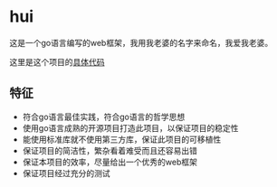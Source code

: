 # hui
这是一个go语言编写的web框架，我用我老婆的名字来命名，我爱我老婆。

这里是这个项目的[具体代码](https://github.com/shgopher/hui)

## 特征
- 符合go语言最佳实践，符合go语言的哲学思想
- 使用go语言成熟的开源项目打造此项目，以保证项目的稳定性
- 能使用标准库就不使用第三方库，保证此项目的可移植性
- 保证项目的简洁性，繁杂看着难受而且还容易出错
- 保证本项目的效率，尽量给出一个优秀的web框架
- 保证项目经过充分的测试